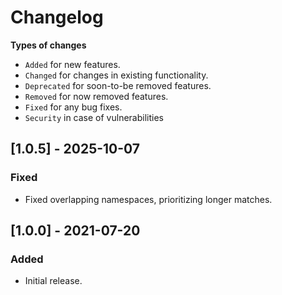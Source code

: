 # Changelog

**Types of changes**
* `Added` for new features.
* `Changed` for changes in existing functionality.
* `Deprecated` for soon-to-be removed features.
* `Removed` for now removed features.
* `Fixed` for any bug fixes.
* `Security` in case of vulnerabilities

## [1.0.5] - 2025-10-07
### Fixed
* Fixed overlapping namespaces, prioritizing longer matches.

## [1.0.0] - 2021-07-20
### Added
* Initial release.